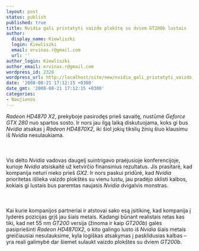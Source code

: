 ```yaml
---
layout: post
status: publish
published: true
title: Nvidia gali pristatyti vaizdo plokštę su dviem GT200b lustais
author:
  display_name: Kiewliszki
  login: Kiewliszki
  email: ervinas.r@gmail.com
  url: ''
author_login: Kiewliszki
author_email: ervinas.r@gmail.com
wordpress_id: 2328
wordpress_url: http://localhost/site/new/nvidia_gali_pristatyti_vaizdo_plokste_su_dviem_gt200b_lustais/
date: '2008-08-21 17:12:15 +0300'
date_gmt: '2008-08-21 17:12:15 +0300'
categories:
- Naujienos
---
```

<p><i>Radeon HD4870 X2</i>, prekyboje pasirodęs prieš savaitę, nustūmė <i>Geforce GTX 280</i> nuo spartos sosto. Ir nors jau ilgą laiką diskutuojama, koks gi bus <i>Nvidia</i> atsakas į <i>Radeon HD4870X2</i>, iki šiol jokių tikslių žinių šiuo klausimu iš <i>Nvidia</i> nesulaukiama.<br />
<br><br />
<br>Vis dėlto <i>Nvidia</i> vadovas daugelį suintrigavo praėjusioje konferencijoje, kurioje <i>Nvidia</i> atsiskaitė už ketvirčio finansinius rezultatus. Jis prasitarė, kad kompanija neturi nieko prieš <i>GX2</i>.  Ir nors paskui pridūrė, kad <i>Nvidia</i> prioritetas išlieka vaizdo plokštės su vienu lustu, jau pradėjo sklisti kalbos, kokiais gi lustais bus paremtas naujasis <i>Nvidia</i> dvigalvis monstras.<br />
<br><br />
<br>Kai kurie kompanijos partneriai ir atstovai sako esą įsitikinę, kad kompanija į lyderės pozicijas grįš jau šiais metais. Kadangi būnant realistais retas kas tiki, kad net 55 nm <i>GT200</i> versija (žinoma ir kaip  <i>GT200b</i>) galės pasipriešinti <i>Radeon HD4870X2</i>, o kito galingo lusto iš <i>Nvidia</i> šiais metais greičiausiai nesulauksime, kyla logiškas atsakymas į pasklidusias kalbas – yra reali galimybė dar šiemet sulaukt vaizdo plokštės su dviem <i>GT200b</i>.<br />
<br><br />
<br><br />
<br></p>
